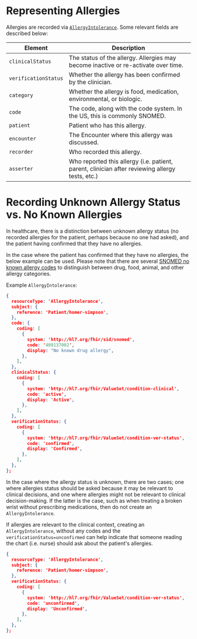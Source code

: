 # Representing Allergies

Allergies are recorded via [`AllergyIntolerance`](/docs/api/fhir/resources/allergyintolerance). Some relevant fields are described below: 

| Element                    | Description                                                                                            |
| -------------------------- | ------------------------------------------------------------------------------------------------------ |
| `clinicalStatus`           | The status of the allergy. Allergies may become inactive or re-activate over time.                     |
| `verificationStatus`       | Whether the allergy has been confirmed by the clinician.                                               |
| `category`                 | Whether the allergy is food, medication, environmental, or biologic.                                   |
| `code`                     | The code, along with the code system. In the US, this is commonly SNOMED.                              |
| `patient`                  | Patient who has this allergy.                                                                          |
| `encounter`                | The Encounter where this allergy was discussed.                                                        |
| `recorder`                 | Who recorded this allergy.                                                                             |
| `asserter`                 | Who reported this allergy (i.e. patient, parent, clinician after reviewing allergy tests, etc.)        |


# Recording Unknown Allergy Status vs. No Known Allergies 

In healthcare, there is a distinction between unknown allergy status (no recorded allergies for the patient, perhaps because no one had asked), and the patient having confirmed that they have no allergies. 

In the case where the patient has confirmed that they have no allergies, the below example can be used. Please note that there are several [SNOMED no known allergy codes](https://bioportal.bioontology.org/ontologies/SNOMEDCT?p=classes&conceptid=http%3A%2F%2Fpurl.bioontology.org%2Fontology%2FSNOMEDCT%2F716186003) to distinguish between drug, food, animal, and other allergy categories. 

Example `AllergyIntolerance`: 

```json
{
  resourceType: 'AllergyIntolerance',
  subject: {
    reference: 'Patient/homer-simpson',
  },
  code: {
    coding: [
      {
        system: 'http://hl7.org/fhir/sid/snomed',
        code: '409137002',
        display: "No known drug allergy",
      },
    ],
  },
  clinicalStatus: {
    coding: [
      {
        system: 'http://hl7.org/fhir/ValueSet/condition-clinical',
        code: 'active',
        display: 'Active',
      },
    ],
  },
  verificationStatus: {
    coding: [
      {
        system: 'http://hl7.org/fhir/ValueSet/condition-ver-status',
        code: 'confirmed',
        display: 'Confirmed',
      },
    ],
  },
};
```

In the case where the allergy status is unknown, there are two cases; one where allergies status should be asked because it may be relevant to clinical decisions, and one where allergies might not be relevant to clinical decision-making. If the latter is the case, such as when treating a broken wrist without prescribing medications, then do not create an `AllergyIntolerance`.  

If allergies are relevant to the clinical context, creating an `AllergyIntolerance`, without any codes and the `verificationStatus=unconfirmed` can help indicate that someone reading the chart (i.e. nurse) should ask about the patient's allergies. 

```json
{
  resourceType: 'AllergyIntolerance',
  subject: {
    reference: 'Patient/homer-simpson',
  },
  verificationStatus: {
    coding: [
      {
        system: 'http://hl7.org/fhir/ValueSet/condition-ver-status',
        code: 'unconfirmed',
        display: 'Unconfirmed',
      },
    ],
  },
};
```
